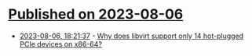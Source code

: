 # [Published on 2023-08-06](index.md)

* [2023-08-06, 18:21:37](https://lobste.rs/s/ut27gy/why_does_libvirt_support_only_14_hot) - [Why does libvirt support only 14 hot-plugged PCIe devices on x86-64?](https://dottedmag.net/blog/libvirt-14-pcie-devices/)
